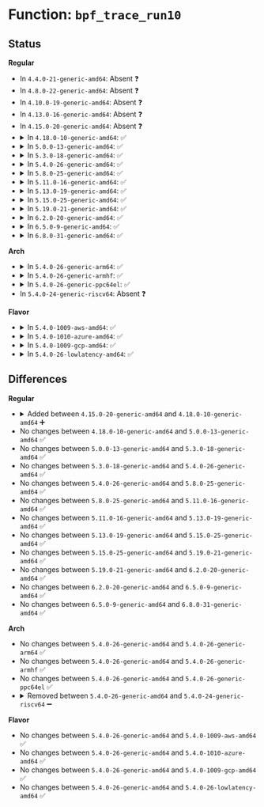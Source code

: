# Function: <code>bpf_trace_run10</code>

## Status
<b>Regular</b>
<ul>
<li>
In <code>4.4.0-21-generic-amd64</code>: Absent ❓
</li>
<li>
In <code>4.8.0-22-generic-amd64</code>: Absent ❓
</li>
<li>
In <code>4.10.0-19-generic-amd64</code>: Absent ❓
</li>
<li>
In <code>4.13.0-16-generic-amd64</code>: Absent ❓
</li>
<li>
In <code>4.15.0-20-generic-amd64</code>: Absent ❓
</li>
<li>
<details>
<summary>In <code>4.18.0-10-generic-amd64</code>: ✅</summary>

```c
void bpf_trace_run10(struct bpf_prog * prog, u64 arg0, u64 arg1, u64 arg2, u64 arg3, u64 arg4, u64 arg5, u64 arg6, u64 arg7, u64 arg8, u64 arg9)
```

```json
{
  "name": "bpf_trace_run10",
  "collision_type": "Unique Global",
  "inline_type": "No",
  "funcs": [
    {
      "addr": 18446744071580568304,
      "name": "bpf_trace_run10",
      "external": true,
      "loc": "kernel/trace/bpf_trace.c:1142",
      "file": "kernel/trace/bpf_trace.c",
      "inline": "seen, unknown",
      "caller_inline": [],
      "caller_func": [
        "drivers/thermal/power_allocator.c:__bpf_trace_thermal_power_allocator"
      ]
    }
  ],
  "symbols": [
    {
      "addr": 18446744071580568304,
      "name": "bpf_trace_run10",
      "section": ".text",
      "bind": "STB_GLOBAL",
      "size": 122
    }
  ]
}
```
</details>
</li>
<li>
<details>
<summary>In <code>5.0.0-13-generic-amd64</code>: ✅</summary>

```c
void bpf_trace_run10(struct bpf_prog * prog, u64 arg0, u64 arg1, u64 arg2, u64 arg3, u64 arg4, u64 arg5, u64 arg6, u64 arg7, u64 arg8, u64 arg9)
```

```json
{
  "name": "bpf_trace_run10",
  "collision_type": "Unique Global",
  "inline_type": "No",
  "funcs": [
    {
      "addr": 18446744071580625856,
      "name": "bpf_trace_run10",
      "external": true,
      "loc": "kernel/trace/bpf_trace.c:1187",
      "file": "kernel/trace/bpf_trace.c",
      "inline": "seen, unknown",
      "caller_inline": [],
      "caller_func": [
        "drivers/thermal/power_allocator.c:__bpf_trace_thermal_power_allocator"
      ]
    }
  ],
  "symbols": [
    {
      "addr": 18446744071580625856,
      "name": "bpf_trace_run10",
      "section": ".text",
      "bind": "STB_GLOBAL",
      "size": 122
    }
  ]
}
```
</details>
</li>
<li>
<details>
<summary>In <code>5.3.0-18-generic-amd64</code>: ✅</summary>

```c
void bpf_trace_run10(struct bpf_prog * prog, u64 arg0, u64 arg1, u64 arg2, u64 arg3, u64 arg4, u64 arg5, u64 arg6, u64 arg7, u64 arg8, u64 arg9)
```

```json
{
  "name": "bpf_trace_run10",
  "collision_type": "Unique Global",
  "inline_type": "No",
  "funcs": [
    {
      "addr": 18446744071580686304,
      "name": "bpf_trace_run10",
      "external": true,
      "loc": "kernel/trace/bpf_trace.c:1356",
      "file": "kernel/trace/bpf_trace.c",
      "inline": "seen, unknown",
      "caller_inline": [],
      "caller_func": [
        "drivers/thermal/power_allocator.c:__bpf_trace_thermal_power_allocator"
      ]
    }
  ],
  "symbols": [
    {
      "addr": 18446744071580686304,
      "name": "bpf_trace_run10",
      "section": ".text",
      "bind": "STB_GLOBAL",
      "size": 202
    }
  ]
}
```
</details>
</li>
<li>
<details>
<summary>In <code>5.4.0-26-generic-amd64</code>: ✅</summary>

```c
void bpf_trace_run10(struct bpf_prog * prog, u64 arg0, u64 arg1, u64 arg2, u64 arg3, u64 arg4, u64 arg5, u64 arg6, u64 arg7, u64 arg8, u64 arg9)
```

```json
{
  "name": "bpf_trace_run10",
  "collision_type": "Unique Global",
  "inline_type": "No",
  "funcs": [
    {
      "addr": 18446744071580733328,
      "name": "bpf_trace_run10",
      "external": true,
      "loc": "kernel/trace/bpf_trace.c:1380",
      "file": "kernel/trace/bpf_trace.c",
      "inline": "seen, unknown",
      "caller_inline": [],
      "caller_func": [
        "drivers/thermal/power_allocator.c:__bpf_trace_thermal_power_allocator"
      ]
    }
  ],
  "symbols": [
    {
      "addr": 18446744071580733328,
      "name": "bpf_trace_run10",
      "section": ".text",
      "bind": "STB_GLOBAL",
      "size": 202
    }
  ]
}
```
</details>
</li>
<li>
<details>
<summary>In <code>5.8.0-25-generic-amd64</code>: ✅</summary>

```c
void bpf_trace_run10(struct bpf_prog * prog, u64 arg0, u64 arg1, u64 arg2, u64 arg3, u64 arg4, u64 arg5, u64 arg6, u64 arg7, u64 arg8, u64 arg9)
```

```json
{
  "name": "bpf_trace_run10",
  "collision_type": "Unique Global",
  "inline_type": "No",
  "funcs": [
    {
      "addr": 18446744071580846368,
      "name": "bpf_trace_run10",
      "external": true,
      "loc": "kernel/trace/bpf_trace.c:1874",
      "file": "kernel/trace/bpf_trace.c",
      "inline": "seen, unknown",
      "caller_inline": [],
      "caller_func": [
        "drivers/thermal/gov_power_allocator.c:__bpf_trace_thermal_power_allocator"
      ]
    }
  ],
  "symbols": [
    {
      "addr": 18446744071580846368,
      "name": "bpf_trace_run10",
      "section": ".text",
      "bind": "STB_GLOBAL",
      "size": 202
    }
  ]
}
```
</details>
</li>
<li>
<details>
<summary>In <code>5.11.0-16-generic-amd64</code>: ✅</summary>

```c
void bpf_trace_run10(struct bpf_prog * prog, u64 arg0, u64 arg1, u64 arg2, u64 arg3, u64 arg4, u64 arg5, u64 arg6, u64 arg7, u64 arg8, u64 arg9)
```

```json
{
  "name": "bpf_trace_run10",
  "collision_type": "Unique Global",
  "inline_type": "No",
  "funcs": [
    {
      "addr": 18446744071580843696,
      "name": "bpf_trace_run10",
      "external": true,
      "loc": "kernel/trace/bpf_trace.c:2130",
      "file": "kernel/trace/bpf_trace.c",
      "inline": "seen, unknown",
      "caller_inline": [],
      "caller_func": [
        "drivers/thermal/gov_power_allocator.c:__bpf_trace_thermal_power_allocator"
      ]
    }
  ],
  "symbols": [
    {
      "addr": 18446744071580843696,
      "name": "bpf_trace_run10",
      "section": ".text",
      "bind": "STB_GLOBAL",
      "size": 207
    }
  ]
}
```
</details>
</li>
<li>
<details>
<summary>In <code>5.13.0-19-generic-amd64</code>: ✅</summary>

```c
void bpf_trace_run10(struct bpf_prog * prog, u64 arg0, u64 arg1, u64 arg2, u64 arg3, u64 arg4, u64 arg5, u64 arg6, u64 arg7, u64 arg8, u64 arg9)
```

```json
{
  "name": "bpf_trace_run10",
  "collision_type": "Unique Global",
  "inline_type": "No",
  "funcs": [
    {
      "addr": 18446744071580847296,
      "name": "bpf_trace_run10",
      "external": true,
      "loc": "kernel/trace/bpf_trace.c:1826",
      "file": "kernel/trace/bpf_trace.c",
      "inline": "seen, unknown",
      "caller_inline": [],
      "caller_func": [
        "drivers/thermal/gov_power_allocator.c:__bpf_trace_thermal_power_allocator"
      ]
    }
  ],
  "symbols": [
    {
      "addr": 18446744071580847296,
      "name": "bpf_trace_run10",
      "section": ".text",
      "bind": "STB_GLOBAL",
      "size": 200
    }
  ]
}
```
</details>
</li>
<li>
<details>
<summary>In <code>5.15.0-25-generic-amd64</code>: ✅</summary>

```c
void bpf_trace_run10(struct bpf_prog * prog, u64 arg0, u64 arg1, u64 arg2, u64 arg3, u64 arg4, u64 arg5, u64 arg6, u64 arg7, u64 arg8, u64 arg9)
```

```json
{
  "name": "bpf_trace_run10",
  "collision_type": "Unique Global",
  "inline_type": "No",
  "funcs": [
    {
      "addr": 18446744071581047088,
      "name": "bpf_trace_run10",
      "external": true,
      "loc": "kernel/trace/bpf_trace.c:1910",
      "file": "kernel/trace/bpf_trace.c",
      "inline": "seen, unknown",
      "caller_inline": [],
      "caller_func": [
        "drivers/thermal/gov_power_allocator.c:__bpf_trace_thermal_power_allocator"
      ]
    }
  ],
  "symbols": [
    {
      "addr": 18446744071581047088,
      "name": "bpf_trace_run10",
      "section": ".text",
      "bind": "STB_GLOBAL",
      "size": 196
    }
  ]
}
```
</details>
</li>
<li>
<details>
<summary>In <code>5.19.0-21-generic-amd64</code>: ✅</summary>

```c
void bpf_trace_run10(struct bpf_prog * prog, u64 arg0, u64 arg1, u64 arg2, u64 arg3, u64 arg4, u64 arg5, u64 arg6, u64 arg7, u64 arg8, u64 arg9)
```

```json
{
  "name": "bpf_trace_run10",
  "collision_type": "Unique Global",
  "inline_type": "No",
  "funcs": [
    {
      "addr": 18446744071581300960,
      "name": "bpf_trace_run10",
      "external": true,
      "loc": "kernel/trace/bpf_trace.c:2091",
      "file": "kernel/trace/bpf_trace.c",
      "inline": "seen, unknown",
      "caller_inline": [],
      "caller_func": [
        "mm/percpu.c:__bpf_trace_percpu_alloc_percpu",
        "drivers/thermal/gov_power_allocator.c:__bpf_trace_thermal_power_allocator",
        "drivers/cpufreq/amd-pstate-trace.c:__bpf_trace_amd_pstate_perf"
      ]
    }
  ],
  "symbols": [
    {
      "addr": 18446744071581300960,
      "name": "bpf_trace_run10",
      "section": ".text",
      "bind": "STB_GLOBAL",
      "size": 221
    }
  ]
}
```
</details>
</li>
<li>
<details>
<summary>In <code>6.2.0-20-generic-amd64</code>: ✅</summary>

```c
void bpf_trace_run10(struct bpf_prog * prog, u64 arg0, u64 arg1, u64 arg2, u64 arg3, u64 arg4, u64 arg5, u64 arg6, u64 arg7, u64 arg8, u64 arg9)
```

```json
{
  "name": "bpf_trace_run10",
  "collision_type": "Unique Global",
  "inline_type": "No",
  "funcs": [
    {
      "addr": 18446744071581629120,
      "name": "bpf_trace_run10",
      "external": true,
      "loc": "kernel/trace/bpf_trace.c:2314",
      "file": "kernel/trace/bpf_trace.c",
      "inline": "seen, unknown",
      "caller_inline": [],
      "caller_func": [
        "mm/percpu.c:__bpf_trace_percpu_alloc_percpu",
        "drivers/thermal/gov_power_allocator.c:__bpf_trace_thermal_power_allocator",
        "drivers/cpufreq/amd-pstate-trace.c:__bpf_trace_amd_pstate_perf"
      ]
    }
  ],
  "symbols": [
    {
      "addr": 18446744071581629120,
      "name": "bpf_trace_run10",
      "section": ".text",
      "bind": "STB_GLOBAL",
      "size": 262
    }
  ]
}
```
</details>
</li>
<li>
<details>
<summary>In <code>6.5.0-9-generic-amd64</code>: ✅</summary>

```c
void bpf_trace_run10(struct bpf_prog * prog, u64 arg0, u64 arg1, u64 arg2, u64 arg3, u64 arg4, u64 arg5, u64 arg6, u64 arg7, u64 arg8, u64 arg9)
```

```json
{
  "name": "bpf_trace_run10",
  "collision_type": "Unique Global",
  "inline_type": "No",
  "funcs": [
    {
      "addr": 18446744071581769040,
      "name": "bpf_trace_run10",
      "external": true,
      "loc": "kernel/trace/bpf_trace.c:2323",
      "file": "kernel/trace/bpf_trace.c",
      "inline": "seen, unknown",
      "caller_inline": [],
      "caller_func": [
        "mm/percpu.c:__bpf_trace_percpu_alloc_percpu",
        "drivers/thermal/gov_power_allocator.c:__bpf_trace_thermal_power_allocator",
        "drivers/cpufreq/amd-pstate-trace.c:__bpf_trace_amd_pstate_perf"
      ]
    }
  ],
  "symbols": [
    {
      "addr": 18446744071581769040,
      "name": "bpf_trace_run10",
      "section": ".text",
      "bind": "STB_GLOBAL",
      "size": 262
    }
  ]
}
```
</details>
</li>
<li>
<details>
<summary>In <code>6.8.0-31-generic-amd64</code>: ✅</summary>

```c
void bpf_trace_run10(struct bpf_prog * prog, u64 arg0, u64 arg1, u64 arg2, u64 arg3, u64 arg4, u64 arg5, u64 arg6, u64 arg7, u64 arg8, u64 arg9)
```

```json
{
  "name": "bpf_trace_run10",
  "collision_type": "Unique Global",
  "inline_type": "No",
  "funcs": [
    {
      "addr": 18446744071581887168,
      "name": "bpf_trace_run10",
      "external": true,
      "loc": "kernel/trace/bpf_trace.c:2428",
      "file": "kernel/trace/bpf_trace.c",
      "inline": "seen, unknown",
      "caller_inline": [],
      "caller_func": [
        "mm/percpu.c:__bpf_trace_percpu_alloc_percpu",
        "drivers/cpufreq/amd-pstate-trace.c:__bpf_trace_amd_pstate_perf"
      ]
    }
  ],
  "symbols": [
    {
      "addr": 18446744071581887168,
      "name": "bpf_trace_run10",
      "section": ".text",
      "bind": "STB_GLOBAL",
      "size": 262
    }
  ]
}
```
</details>
</li>
</ul>
<b>Arch</b>
<ul>
<li>
<details>
<summary>In <code>5.4.0-26-generic-arm64</code>: ✅</summary>

```c
void bpf_trace_run10(struct bpf_prog * prog, u64 arg0, u64 arg1, u64 arg2, u64 arg3, u64 arg4, u64 arg5, u64 arg6, u64 arg7, u64 arg8, u64 arg9)
```

```json
{
  "name": "bpf_trace_run10",
  "collision_type": "Unique Global",
  "inline_type": "No",
  "funcs": [
    {
      "addr": 18446603336492049376,
      "name": "bpf_trace_run10",
      "external": true,
      "loc": "kernel/trace/bpf_trace.c:1380",
      "file": "kernel/trace/bpf_trace.c",
      "inline": "seen, unknown",
      "caller_inline": [],
      "caller_func": [
        "drivers/thermal/power_allocator.c:__bpf_trace_thermal_power_allocator"
      ]
    }
  ],
  "symbols": [
    {
      "addr": 18446603336492049376,
      "name": "bpf_trace_run10",
      "section": ".text",
      "bind": "STB_GLOBAL",
      "size": 204
    }
  ]
}
```
</details>
</li>
<li>
<details>
<summary>In <code>5.4.0-26-generic-armhf</code>: ✅</summary>

```c
void bpf_trace_run10(struct bpf_prog * prog, u64 arg0, u64 arg1, u64 arg2, u64 arg3, u64 arg4, u64 arg5, u64 arg6, u64 arg7, u64 arg8, u64 arg9)
```

```json
{
  "name": "bpf_trace_run10",
  "collision_type": "Unique Global",
  "inline_type": "No",
  "funcs": [
    {
      "addr": 3225941660,
      "name": "bpf_trace_run10",
      "external": true,
      "loc": "kernel/trace/bpf_trace.c:1380",
      "file": "kernel/trace/bpf_trace.c",
      "inline": "seen, unknown",
      "caller_inline": [],
      "caller_func": [
        "drivers/thermal/power_allocator.c:__bpf_trace_thermal_power_allocator"
      ]
    }
  ],
  "symbols": [
    {
      "addr": 3225941660,
      "name": "bpf_trace_run10",
      "section": ".text",
      "bind": "STB_GLOBAL",
      "size": 332
    }
  ]
}
```
</details>
</li>
<li>
<details>
<summary>In <code>5.4.0-26-generic-ppc64el</code>: ✅</summary>

```c
void bpf_trace_run10(struct bpf_prog * prog, u64 arg0, u64 arg1, u64 arg2, u64 arg3, u64 arg4, u64 arg5, u64 arg6, u64 arg7, u64 arg8, u64 arg9)
```

```json
{
  "name": "bpf_trace_run10",
  "collision_type": "Unique Global",
  "inline_type": "No",
  "funcs": [
    {
      "addr": 13835058055285212064,
      "name": "bpf_trace_run10",
      "external": true,
      "loc": "kernel/trace/bpf_trace.c:1380",
      "file": "kernel/trace/bpf_trace.c",
      "inline": "seen, unknown",
      "caller_inline": [],
      "caller_func": [
        "drivers/thermal/power_allocator.c:__bpf_trace_thermal_power_allocator"
      ]
    }
  ],
  "symbols": [
    {
      "addr": 13835058055285212064,
      "name": "bpf_trace_run10",
      "section": ".text",
      "bind": "STB_GLOBAL",
      "size": 276
    }
  ]
}
```
</details>
</li>
<li>
In <code>5.4.0-24-generic-riscv64</code>: Absent ❓
</li>
</ul>
<b>Flavor</b>
<ul>
<li>
<details>
<summary>In <code>5.4.0-1009-aws-amd64</code>: ✅</summary>

```c
void bpf_trace_run10(struct bpf_prog * prog, u64 arg0, u64 arg1, u64 arg2, u64 arg3, u64 arg4, u64 arg5, u64 arg6, u64 arg7, u64 arg8, u64 arg9)
```

```json
{
  "name": "bpf_trace_run10",
  "collision_type": "Unique Global",
  "inline_type": "No",
  "funcs": [
    {
      "addr": 18446744071580702128,
      "name": "bpf_trace_run10",
      "external": true,
      "loc": "kernel/trace/bpf_trace.c:1380",
      "file": "kernel/trace/bpf_trace.c",
      "inline": "seen, unknown",
      "caller_inline": [],
      "caller_func": [
        "drivers/thermal/power_allocator.c:__bpf_trace_thermal_power_allocator"
      ]
    }
  ],
  "symbols": [
    {
      "addr": 18446744071580702128,
      "name": "bpf_trace_run10",
      "section": ".text",
      "bind": "STB_GLOBAL",
      "size": 202
    }
  ]
}
```
</details>
</li>
<li>
<details>
<summary>In <code>5.4.0-1010-azure-amd64</code>: ✅</summary>

```c
void bpf_trace_run10(struct bpf_prog * prog, u64 arg0, u64 arg1, u64 arg2, u64 arg3, u64 arg4, u64 arg5, u64 arg6, u64 arg7, u64 arg8, u64 arg9)
```

```json
{
  "name": "bpf_trace_run10",
  "collision_type": "Unique Global",
  "inline_type": "No",
  "funcs": [
    {
      "addr": 18446744071580648336,
      "name": "bpf_trace_run10",
      "external": true,
      "loc": "kernel/trace/bpf_trace.c:1380",
      "file": "kernel/trace/bpf_trace.c",
      "inline": "seen, unknown",
      "caller_inline": [],
      "caller_func": [
        "drivers/thermal/power_allocator.c:__bpf_trace_thermal_power_allocator"
      ]
    }
  ],
  "symbols": [
    {
      "addr": 18446744071580648336,
      "name": "bpf_trace_run10",
      "section": ".text",
      "bind": "STB_GLOBAL",
      "size": 202
    }
  ]
}
```
</details>
</li>
<li>
<details>
<summary>In <code>5.4.0-1009-gcp-amd64</code>: ✅</summary>

```c
void bpf_trace_run10(struct bpf_prog * prog, u64 arg0, u64 arg1, u64 arg2, u64 arg3, u64 arg4, u64 arg5, u64 arg6, u64 arg7, u64 arg8, u64 arg9)
```

```json
{
  "name": "bpf_trace_run10",
  "collision_type": "Unique Global",
  "inline_type": "No",
  "funcs": [
    {
      "addr": 18446744071580693376,
      "name": "bpf_trace_run10",
      "external": true,
      "loc": "kernel/trace/bpf_trace.c:1380",
      "file": "kernel/trace/bpf_trace.c",
      "inline": "seen, unknown",
      "caller_inline": [],
      "caller_func": [
        "drivers/thermal/power_allocator.c:__bpf_trace_thermal_power_allocator"
      ]
    }
  ],
  "symbols": [
    {
      "addr": 18446744071580693376,
      "name": "bpf_trace_run10",
      "section": ".text",
      "bind": "STB_GLOBAL",
      "size": 202
    }
  ]
}
```
</details>
</li>
<li>
<details>
<summary>In <code>5.4.0-26-lowlatency-amd64</code>: ✅</summary>

```c
void bpf_trace_run10(struct bpf_prog * prog, u64 arg0, u64 arg1, u64 arg2, u64 arg3, u64 arg4, u64 arg5, u64 arg6, u64 arg7, u64 arg8, u64 arg9)
```

```json
{
  "name": "bpf_trace_run10",
  "collision_type": "Unique Global",
  "inline_type": "No",
  "funcs": [
    {
      "addr": 18446744071580756080,
      "name": "bpf_trace_run10",
      "external": true,
      "loc": "kernel/trace/bpf_trace.c:1380",
      "file": "kernel/trace/bpf_trace.c",
      "inline": "seen, unknown",
      "caller_inline": [],
      "caller_func": [
        "drivers/thermal/power_allocator.c:__bpf_trace_thermal_power_allocator"
      ]
    }
  ],
  "symbols": [
    {
      "addr": 18446744071580756080,
      "name": "bpf_trace_run10",
      "section": ".text",
      "bind": "STB_GLOBAL",
      "size": 235
    }
  ]
}
```
</details>
</li>
</ul>

## Differences
<b>Regular</b>
<ul>
<li>
<details>
<summary>Added between <code>4.15.0-20-generic-amd64</code> and <code>4.18.0-10-generic-amd64</code> ➕</summary>

```c
void bpf_trace_run10(struct bpf_prog * prog, u64 arg0, u64 arg1, u64 arg2, u64 arg3, u64 arg4, u64 arg5, u64 arg6, u64 arg7, u64 arg8, u64 arg9)
```
</details>
</li>
<li>
No changes between <code>4.18.0-10-generic-amd64</code> and <code>5.0.0-13-generic-amd64</code> ✅
</li>
<li>
No changes between <code>5.0.0-13-generic-amd64</code> and <code>5.3.0-18-generic-amd64</code> ✅
</li>
<li>
No changes between <code>5.3.0-18-generic-amd64</code> and <code>5.4.0-26-generic-amd64</code> ✅
</li>
<li>
No changes between <code>5.4.0-26-generic-amd64</code> and <code>5.8.0-25-generic-amd64</code> ✅
</li>
<li>
No changes between <code>5.8.0-25-generic-amd64</code> and <code>5.11.0-16-generic-amd64</code> ✅
</li>
<li>
No changes between <code>5.11.0-16-generic-amd64</code> and <code>5.13.0-19-generic-amd64</code> ✅
</li>
<li>
No changes between <code>5.13.0-19-generic-amd64</code> and <code>5.15.0-25-generic-amd64</code> ✅
</li>
<li>
No changes between <code>5.15.0-25-generic-amd64</code> and <code>5.19.0-21-generic-amd64</code> ✅
</li>
<li>
No changes between <code>5.19.0-21-generic-amd64</code> and <code>6.2.0-20-generic-amd64</code> ✅
</li>
<li>
No changes between <code>6.2.0-20-generic-amd64</code> and <code>6.5.0-9-generic-amd64</code> ✅
</li>
<li>
No changes between <code>6.5.0-9-generic-amd64</code> and <code>6.8.0-31-generic-amd64</code> ✅
</li>
</ul>
<b>Arch</b>
<ul>
<li>
No changes between <code>5.4.0-26-generic-amd64</code> and <code>5.4.0-26-generic-arm64</code> ✅
</li>
<li>
No changes between <code>5.4.0-26-generic-amd64</code> and <code>5.4.0-26-generic-armhf</code> ✅
</li>
<li>
No changes between <code>5.4.0-26-generic-amd64</code> and <code>5.4.0-26-generic-ppc64el</code> ✅
</li>
<li>
<details>
<summary>Removed between <code>5.4.0-26-generic-amd64</code> and <code>5.4.0-24-generic-riscv64</code> ➖</summary>

```c
void bpf_trace_run10(struct bpf_prog * prog, u64 arg0, u64 arg1, u64 arg2, u64 arg3, u64 arg4, u64 arg5, u64 arg6, u64 arg7, u64 arg8, u64 arg9)
```
</details>
</li>
</ul>
<b>Flavor</b>
<ul>
<li>
No changes between <code>5.4.0-26-generic-amd64</code> and <code>5.4.0-1009-aws-amd64</code> ✅
</li>
<li>
No changes between <code>5.4.0-26-generic-amd64</code> and <code>5.4.0-1010-azure-amd64</code> ✅
</li>
<li>
No changes between <code>5.4.0-26-generic-amd64</code> and <code>5.4.0-1009-gcp-amd64</code> ✅
</li>
<li>
No changes between <code>5.4.0-26-generic-amd64</code> and <code>5.4.0-26-lowlatency-amd64</code> ✅
</li>
</ul>
